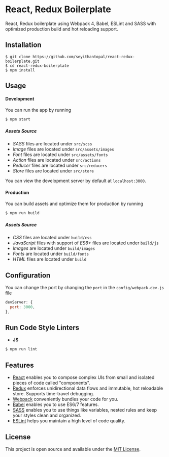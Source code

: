 ﻿# React, Redux Boilerplate

React, Redux boilerplate using Webpack 4, Babel, ESLint and SASS with optimized production build and hot reloading support.

## Installation

```
$ git clone https://github.com/seyithantopal/react-redux-boilerplate.git
$ cd react-redux-boilerplate
$ npm install
```

## Usage

#### Development

You can run the app by running

```bash
$ npm start
```

##### Assets Source

- _SASS_ files are located under `src/scss`
- _Image_ files are located under `src/assets/images`
- _Font_ files are located under `src/assets/fonts`
- _Action_ files are located under `src/actions`
- _Reducer_ files are located under `src/reducers`
- _Store_ files are located under `src/store`

You can view the development server by default at `localhost:3000`.

#### Production

You can build assets and optimize them for production by running

```bash
$ npm run build
```

##### Assets Source

- _CSS_ files are located under `build/css`
- _JavaScript_ files with support of _ES6+_ files are located under `build/js`
- _Images_ are located under `build/images`
- _Fonts_ are located under `build/fonts`
- _HTML_ files are located under `build`

## Configuration

You can change the port by changing the `port` in the `config/webpack.dev.js` file

```js
devServer: {
  port: 3000,
},
```

## Run Code Style Linters

- **JS**

```sh
$ npm run lint
```

## Features

- [React](https://reactjs.org/) enables you to compose complex UIs from small and isolated pieces of code called "components".
- [Redux](http://redux.js.org/) enforces unidirectional data flows and immutable, hot reloadable store. Supports time-travel debugging.
- [Webpack](https://webpack.js.org/) conveniently bundles your code for you.
- [Babel](https://babeljs.io/) enables you to use ES6/7 features.
- [SASS](https://sass-lang.com/) enables you to use things like variables, nested rules and keep your styles clean and organized.
- [ESLint](https://eslint.org/) helps you maintain a high level of code quality.

## License

This project is open source and available under the [MIT License](LICENSE).
